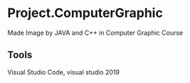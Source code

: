 # Project.ComputerGraphic
Made Image by JAVA and C++ in Computer Graphic Course

## Tools
Visual Studio Code, visual studio 2019
